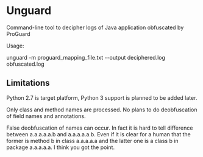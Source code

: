 Unguard
=======

Command-line tool to decipher logs of Java application obfuscated by ProGuard

Usage:

  unguard -m proguard_mapping_file.txt --output deciphered.log obfuscated.log

Limitations
-----------

Python 2.7 is target platform, Python 3 support is planned to be added later.

Only class and method names are processed. No plans to do deobfuscation of field names and annotations.

False deobfuscation of names can occur. In fact it is hard to tell difference between
a.a.a.a.a.b and a.a.a.a.a.b. Even if it is clear for a human that the former is method b in class a.a.a.a.a and
the latter one is a class b in package a.a.a.a.a. I think you got the point.

